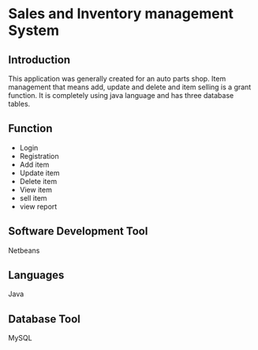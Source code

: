 <h1>Sales and Inventory management System</h1>
<h2>Introduction</h2>
<p>This application was generally created for an auto parts shop. 
  Item management that means add, update and delete and item selling is a grant function. 
  It is completely using java language and has three database tables.</p>
  <h2>Function</h2>
  <ul>
    <li>Login</li>
    <li>Registration</li>
    <li>Add item</li>
    <li>Update item</li>
    <li>Delete item</li>
    <li>View item</li>
    <li>sell item</li>
    <li>view report</li>
  </ul>
  <h2>Software Development Tool</h2>
  <p>Netbeans</p>
  <h2>Languages</h2>
  <p>Java</p>
  <h2>Database Tool</h2>
  <p>MySQL</p>
